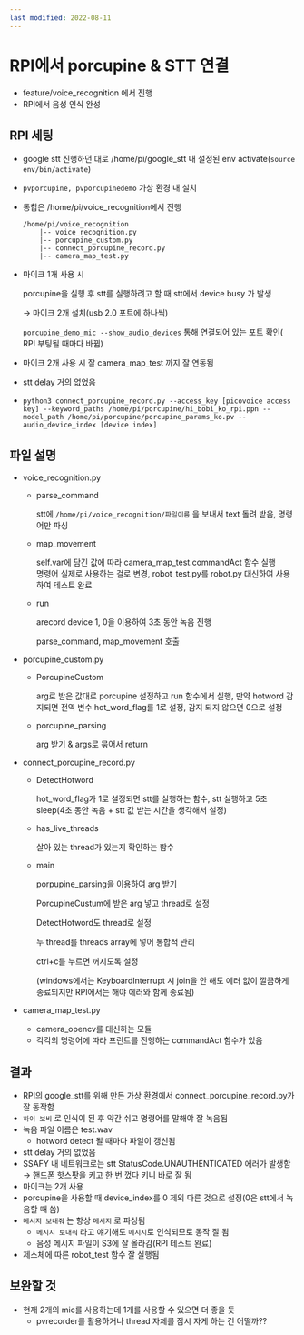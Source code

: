 ```yaml
---
last modified: 2022-08-11
---
```

# RPI에서 porcupine & STT 연결
- feature/voice_recognition 에서 진행
- RPI에서 음성 인식 완성

## RPI 세팅

- google stt 진행하던 대로 /home/pi/google_stt 내 설정된 env activate(`source env/bin/activate`)
- `pvporcupine, pvporcupinedemo` 가상 환경 내 설치
- 통합은 /home/pi/voice_recognition에서 진행
    
    ```
    /home/pi/voice_recognition
    	|-- voice_recognition.py
    	|-- porcupine_custom.py
    	|-- connect_porcupine_record.py
    	|-- camera_map_test.py
    ```
    
- 마이크 1개 사용 시
    
    porcupine을 실행 후 stt를 실행하려고 할 때 stt에서 device busy 가 발생
    
    → 마이크 2개 설치(usb 2.0 포트에 하나씩)
    
    `porcupine_demo_mic --show_audio_devices` 통해 연결되어 있는 포트 확인( RPI 부팅될 때마다 바뀜)
    
- 마이크 2개 사용 시 잘 camera_map_test 까지 잘 연동됨
- stt delay 거의 없었음
- `python3 connect_porcupine_record.py --access_key [picovoice access key] --keyword_paths /home/pi/porcupine/hi_bobi_ko_rpi.ppn --model_path /home/pi/porcupine/porcupine_params_ko.pv --audio_device_index [device index]`

## 파일 설명

- voice_recognition.py
    - parse_command
        
        stt에 `/home/pi/voice_recognition/파일이름` 을 보내서 text 돌려 받음, 명령어만 파싱
        
    - map_movement
        
        self.var에 담긴 값에 따라 camera_map_test.commandAct 함수 실행  
        명령어 실제로 사용하는 걸로 변경, robot_test.py를 robot.py 대신하여 사용하여 테스트 완료
        
    - run
        
        arecord device 1, 0을 이용하여 3초 동안 녹음 진행
        
        parse_command, map_movement 호출
        
- porcupine_custom.py
    - PorcupineCustom
        
        arg로 받은 값대로 porcupine 설정하고 run 함수에서 실행, 만약 hotword 감지되면 전역 변수 hot_word_flag를 1로 설정, 감지 되지 않으면 0으로 설정
        
    - porcupine_parsing
        
        arg 받기 & args로 묶어서 return
        
- connect_porcupine_record.py
    - DetectHotword
        
        hot_word_flag가 1로 설정되면 stt를 실행하는 함수, stt 실행하고 5초 sleep(4초 동안 녹음 + stt 값 받는 시간을 생각해서 설정)
        
    - has_live_threads
        
        살아 있는 thread가 있는지 확인하는 함수
        
    - main
        
        porpupine_parsing을 이용하여 arg 받기
        
        PorcupineCustum에 받은 arg 넣고 thread로 설정
        
        DetectHotword도 thread로 설정
        
        두 thread를 threads array에 넣어 통합적 관리
        
        ctrl+c를 누르면 꺼지도록 설정
        
        (windows에서는 KeyboardInterrupt 시 join을 안 해도 에러 없이 깔끔하게 종료되지만 RPI에서는 해야 에러와 함께 종료됨)
        
- camera_map_test.py
    - camera_opencv를 대신하는 모듈
    - 각각의 명령어에 따라 프린트를 진행하는 commandAct 함수가 있음

## 결과

- RPI의 google_stt를 위해 만든 가상 환경에서 connect_porcupine_record.py가 잘 동작함
- `하이 보비` 로 인식이 된 후 약간 쉬고 명령어를 말해야 잘 녹음됨
- 녹음 파일 이름은 test.wav
    - hotword detect 될 때마다 파일이 갱신됨
- stt delay 거의 없었음
- SSAFY 내 네트워크로는 stt StatusCode.UNAUTHENTICATED 에러가 발생함
→ 핸드폰 핫스팟을 키고 한 번 껐다 키니 바로 잘 됨
- 마이크는 2개 사용
- porcupine을 사용할 때 device_index를 0 제외 다른 것으로 설정(0은 stt에서 녹음할 때 씀)
- `메시지 보내줘` 는 항상 `메시지` 로 파싱됨
    - `메시지 보내줘` 라고 얘기해도 `메시지`로 인식되므로 동작 잘 됨
    - 음성 메시지 파일이 S3에 잘 올라감(RPI 테스트 완료)
- 제스체에 따른 robot_test 함수 잘 실행됨

## 보완할 것

- 현재 2개의 mic를 사용하는데 1개를 사용할 수 있으면 더 좋을 듯
    - pvrecorder를 활용하거나 thread 자체를 잠시 자게 하는 건 어떨까??